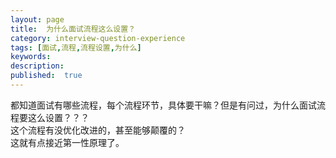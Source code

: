 ```yaml
---
layout: page
title:  为什么面试流程这么设置？
category: interview-question-experience
tags: [面试,流程,流程设置,为什么]
keywords:
description:
published:  true
---
```


都知道面试有哪些流程，每个流程环节，具体要干嘛？但是有问过，为什么面试流程要这么设置？？？  
这个流程有没优化改进的，甚至能够颠覆的？  
这就有点接近第一性原理了。











